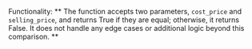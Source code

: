 Functionality: ** The function accepts two parameters, `cost_price` and `selling_price`, and returns True if they are equal; otherwise, it returns False. It does not handle any edge cases or additional logic beyond this comparison. **
